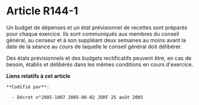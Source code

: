 # Article R144-1

Un budget de dépenses et un état prévisionnel de recettes sont préparés pour chaque exercice. Ils sont communiqués aux
membres du conseil général, au censeur et à son suppléant deux semaines au moins avant la date de la séance au cours de
laquelle le conseil général doit délibérer.

Des états prévisionnels et des budgets rectificatifs peuvent être, en cas de besoin, établis et délibérés dans les mêmes
conditions en cours d'exercice.

**Liens relatifs à cet article**

	**Codifié par**:

	  - Décret n°2005-1007 2005-08-02 JORF 25 août 2005

